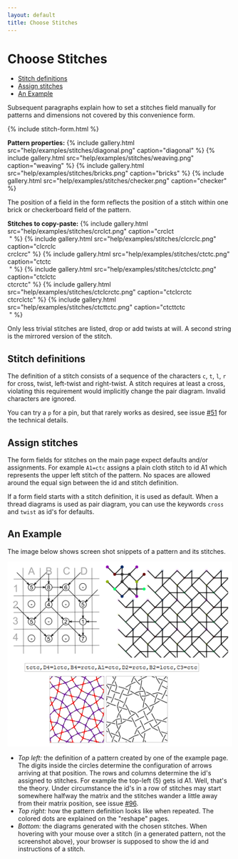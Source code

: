 ```yaml
---
layout: default
title: Choose Stitches
---
```


Choose Stitches
===============

- [Stitch definitions](#stitch-definitions)
- [Assign stitches](#assign-stitches)
- [An Example](#an-example)

Subsequent paragraphs explain how to set a stitches field manually
for patterns and dimensions not covered by this convenience form.

<script>{% include stitches.js %}</script>
{% include stitch-form.html %}
<script>setVisibility()</script>

**Pattern properties:**
{% include gallery.html src="help/examples/stitches/diagonal.png" caption="diagonal" %}
{% include gallery.html src="help/examples/stitches/weaving.png" caption="weaving" %}
{% include gallery.html src="help/examples/stitches/bricks.png" caption="bricks" %}
{% include gallery.html src="help/examples/stitches/checker.png" caption="checker" %}

The position of a field in the form reflects the position of a stitch
within one brick or checkerboard field of the pattern.

**Stitches to copy-paste:**
{% include gallery.html src="help/examples/stitches/crclct.png" caption="crclct<br>&nbsp;" %}
{% include gallery.html src="help/examples/stitches/clcrclc.png" caption="clcrclc<br>crclcrc" %}
{% include gallery.html src="help/examples/stitches/ctctc.png" caption="ctctc<br>&nbsp;" %}
{% include gallery.html src="help/examples/stitches/ctclctc.png" caption="ctclctc<br>ctcrctc" %}
{% include gallery.html src="help/examples/stitches/ctclcrctc.png" caption="ctclcrctc<br>ctcrclctc" %}
{% include gallery.html src="help/examples/stitches/ctcttctc.png" caption="ctcttctc<br>&nbsp;" %}

Only less trivial stitches are listed, drop or add twists at will.
A second string is the mirrored version of the stitch.

Stitch definitions
------------------

The definition of a stitch consists of a sequence  of the characters
`c`, `t`, `l`, `r` for cross, twist, left-twist and right-twist. 
A stitch requires at least a cross, violating this requirement would implicitly change the pair diagram.
Invalid characters are ignored.

You can try a `p` for a pin, but that rarely works as desired,
see issue [#51] for the technical details.


Assign stitches
---------------

The form fields for stitches on the main page expect defaults and/or assignments. For example `A1=ctc` assigns a plain cloth stitch to id A1 which represents the upper left stitch of the pattern.
No spaces are allowed around the equal sign between the id and stitch definition.

If a form field starts with a stitch definition, it is used as default.
When a thread diagrams is used as pair diagram, you can use the keywords `cross` and `twist` as id's for defaults.


An Example
----------

The image below shows screen shot snippets of a pattern and its stitches.

![](images/stitch-ids.png)

* _Top left:_ the definition of a pattern created by one of the example page.
  The digits inside the circles determine the configuration of arrows arriving at that position. 
  The rows and columns determine the id's assigned to stitches.
  For example the top-left (5) gets id A1. Well, that's the theory.
  Under circumstance the id's in a row of stitches may start somewhere halfway the matrix
  and the stitches wander a little away from their matrix position,
  see issue [#96].
* _Top right:_ how the pattern definition looks like when repeated. The colored dots are explained on the "reshape" pages.
* _Bottom:_ the diagrams generated with the chosen stitches.
  When hovering with your mouse over a stitch (in a generated pattern, not the screenshot above), your browser is supposed to show the id and instructions of a stitch.

[stitches]: /GroundForge/stitches.html
[main]: /GroundForge/
[assemble]: /GroundForge/help/Reversed-engineering-of-patterns
[#51]: https://github.com/d-bl/GroundForge/issues/51
[#96]: https://github.com/d-bl/GroundForge/issues/96
